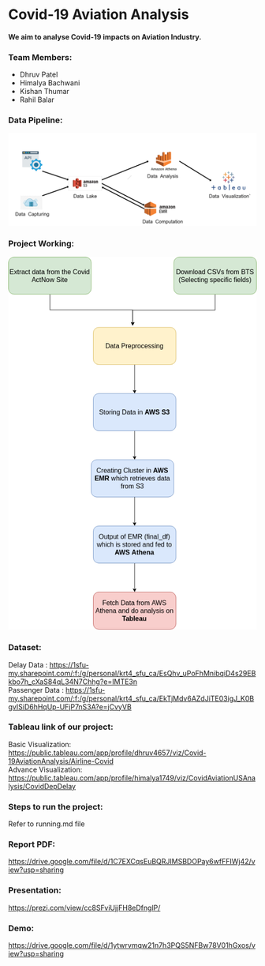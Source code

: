 # Covid-19 Aviation Analysis
#### We aim to analyse Covid-19 impacts on Aviation Industry.

### Team Members:
- Dhruv Patel
- Himalya Bachwani
- Kishan Thumar
- Rahil Balar

### Data Pipeline: 
![Data_flow](./images/Data_flow.png)

### Project Working:
![work_flow.drawio%20(1)](./images/work_flow.drawio%20(1).png)

### Dataset:
Delay Data : https://1sfu-my.sharepoint.com/:f:/g/personal/krt4_sfu_ca/EsQhv_uPoFhMnibqiD4s29EBkbo7h_cXaS84qL34N7Chhg?e=IMTE3n    
Passenger Data : https://1sfu-my.sharepoint.com/:f:/g/personal/krt4_sfu_ca/EkTjMdv6AZdJiTE03igJ_K0BgvISiD6hHqUp-UFjP7nS3A?e=jCvyVB

### Tableau link of our project:
Basic Visualization: https://public.tableau.com/app/profile/dhruv4657/viz/Covid-19AviationAnalysis/Airline-Covid  
Advance Visualization: https://public.tableau.com/app/profile/himalya1749/viz/CovidAviationUSAnalysis/CovidDepDelay

### Steps to run the project:
Refer to running.md file

### Report PDF:
https://drive.google.com/file/d/1C7EXCqsEuBQRJIMSBDOPay6wfFFIWj42/view?usp=sharing

### Presentation: 
https://prezi.com/view/cc8SFviUjjFH8eDfnglP/

### Demo: 
https://drive.google.com/file/d/1ytwrvmqw21n7h3PQS5NFBw78V01hGxos/view?usp=sharing


